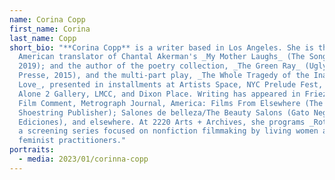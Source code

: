 ```yaml
---
name: Corina Copp
first_name: Corina
last_name: Copp
short_bio: "**Corina Copp** is a writer based in Los Angeles. She is the North
  American translator of Chantal Akerman's _My Mother Laughs_ (The Song Cave,
  2019); and the author of the poetry collection, _The Green Ray_ (Ugly Duckling
  Presse, 2015), and the multi-part play, _The Whole Tragedy of the Inability to
  Love_, presented in installments at Artists Space, NYC Prelude Fest, Home
  Alone 2 Gallery, LMCC, and Dixon Place. Writing has appeared in Frieze, BOMB,
  Film Comment, Metrograph Journal, America: Films From Elsewhere (The
  Shoestring Publisher); Salones de belleza/The Beauty Salons (Gato Negro
  Ediciones), and elsewhere. At 2220 Arts + Archives, she programs _Rotations_,
  a screening series focused on nonfiction filmmaking by living women and
  feminist practitioners."
portraits:
  - media: 2023/01/corinna-copp
---
```

